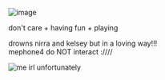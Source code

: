 ![image](https://github.com/user-attachments/assets/2992dd59-891e-4655-9b3f-683d7795cbe2)

don't care + having fun + playing

drowns nirra and kelsey but in a loving way!!!              
mephone4 do NOT interact :////         

![me irl unfortunately](https://github.com/user-attachments/assets/ff334246-ab68-458a-8a3a-e52d55a452ed)










</div>

<!--
**MEPHONE4S/MEPHONE4S** is a ✨ _special_ ✨ repository because its `README.md` (this file) appears on your GitHub profile.

Here are some ideas to get you started:

- 🔭 I’m currently working on ...
- 🌱 I’m currently learning ...
- 👯 I’m looking to collaborate on ...
- 🤔 I’m looking for help with ...
- 💬 Ask me about ...
- 📫 How to reach me: ...
- 😄 Pronouns: ...
- ⚡ Fun fact: ...
-->
